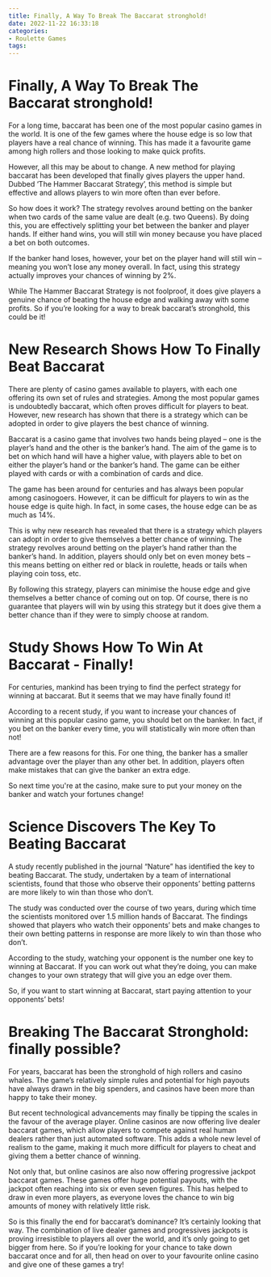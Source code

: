 ```yaml
---
title: Finally, A Way To Break The Baccarat stronghold!
date: 2022-11-22 16:33:18
categories:
- Roulette Games
tags:
---
```



#  Finally, A Way To Break The Baccarat stronghold!

For a long time, baccarat has been one of the most popular casino games in the world. It is one of the few games where the house edge is so low that players have a real chance of winning. This has made it a favourite game among high rollers and those looking to make quick profits.

However, all this may be about to change. A new method for playing baccarat has been developed that finally gives players the upper hand. Dubbed ‘The Hammer Baccarat Strategy’, this method is simple but effective and allows players to win more often than ever before.

So how does it work? The strategy revolves around betting on the banker when two cards of the same value are dealt (e.g. two Queens). By doing this, you are effectively splitting your bet between the banker and player hands. If either hand wins, you will still win money because you have placed a bet on both outcomes.

If the banker hand loses, however, your bet on the player hand will still win – meaning you won’t lose any money overall. In fact, using this strategy actually improves your chances of winning by 2%.

While The Hammer Baccarat Strategy is not foolproof, it does give players a genuine chance of beating the house edge and walking away with some profits. So if you’re looking for a way to break baccarat’s stronghold, this could be it!

#  New Research Shows How To Finally Beat Baccarat 

There are plenty of casino games available to players, with each one offering its own set of rules and strategies. Among the most popular games is undoubtedly baccarat, which often proves difficult for players to beat. However, new research has shown that there is a strategy which can be adopted in order to give players the best chance of winning.

Baccarat is a casino game that involves two hands being played – one is the player’s hand and the other is the banker’s hand. The aim of the game is to bet on which hand will have a higher value, with players able to bet on either the player’s hand or the banker’s hand. The game can be either played with cards or with a combination of cards and dice.

The game has been around for centuries and has always been popular among casinogoers. However, it can be difficult for players to win as the house edge is quite high. In fact, in some cases, the house edge can be as much as 14%.

This is why new research has revealed that there is a strategy which players can adopt in order to give themselves a better chance of winning. The strategy revolves around betting on the player’s hand rather than the banker’s hand. In addition, players should only bet on even money bets – this means betting on either red or black in roulette, heads or tails when playing coin toss, etc.

By following this strategy, players can minimise the house edge and give themselves a better chance of coming out on top. Of course, there is no guarantee that players will win by using this strategy but it does give them a better chance than if they were to simply choose at random.

#  Study Shows How To Win At Baccarat - Finally!

For centuries, mankind has been trying to find the perfect strategy for winning at baccarat. But it seems that we may have finally found it!

According to a recent study, if you want to increase your chances of winning at this popular casino game, you should bet on the banker. In fact, if you bet on the banker every time, you will statistically win more often than not!

There are a few reasons for this. For one thing, the banker has a smaller advantage over the player than any other bet. In addition, players often make mistakes that can give the banker an extra edge.

So next time you're at the casino, make sure to put your money on the banker and watch your fortunes change!

#  Science Discovers The Key To Beating Baccarat 

A study recently published in the journal “Nature” has identified the key to beating Baccarat. The study, undertaken by a team of international scientists, found that those who observe their opponents’ betting patterns are more likely to win than those who don’t.

The study was conducted over the course of two years, during which time the scientists monitored over 1.5 million hands of Baccarat. The findings showed that players who watch their opponents’ bets and make changes to their own betting patterns in response are more likely to win than those who don’t.

According to the study, watching your opponent is the number one key to winning at Baccarat. If you can work out what they’re doing, you can make changes to your own strategy that will give you an edge over them.

So, if you want to start winning at Baccarat, start paying attention to your opponents’ bets!

#  Breaking The Baccarat Stronghold: finally possible?

For years, baccarat has been the stronghold of high rollers and casino whales. The game’s relatively simple rules and potential for high payouts have always drawn in the big spenders, and casinos have been more than happy to take their money.

But recent technological advancements may finally be tipping the scales in the favour of the average player. Online casinos are now offering live dealer baccarat games, which allow players to compete against real human dealers rather than just automated software. This adds a whole new level of realism to the game, making it much more difficult for players to cheat and giving them a better chance of winning.

Not only that, but online casinos are also now offering progressive jackpot baccarat games. These games offer huge potential payouts, with the jackpot often reaching into six or even seven figures. This has helped to draw in even more players, as everyone loves the chance to win big amounts of money with relatively little risk.

So is this finally the end for baccarat’s dominance? It’s certainly looking that way. The combination of live dealer games and progressives jackpots is proving irresistible to players all over the world, and it’s only going to get bigger from here. So if you’re looking for your chance to take down baccarat once and for all, then head on over to your favourite online casino and give one of these games a try!